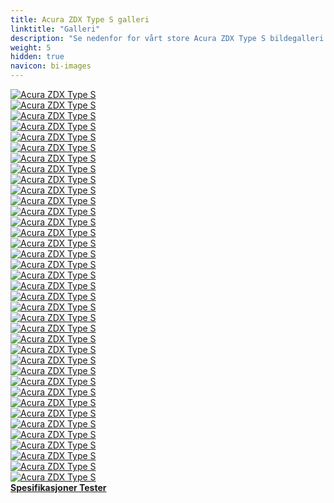 ```yaml
---
title: Acura ZDX Type S galleri
linktitle: "Galleri"
description: "Se nedenfor for vårt store Acura ZDX Type S bildegalleri. Klikk på bildene for høyoppløselige versjoner."
weight: 5
hidden: true
navicon: bi-images
---
```

<!-- markdownlint-disable MD033 -->
<div class="row" id ="my-gallery">
	<div class="pswp-grid-item col-6 col-md-4">
		<a href="https://media.evkx.net/multimedia/models/acura/zdx/zdx_type_s/brakes_1.jpg"
data-pswp-src="https://media.evkx.net/multimedia/models/acura/zdx/zdx_type_s/brakes_1.jpg"
data-pswp-width="3000"
data-pswp-height="1687" 
target="_blank">
			<img src="https://media.evkx.net/multimedia/models/acura/zdx/zdx_type_s/brakes_1_xst.jpg" alt="Acura ZDX Type S" class="img-fluid " />
		</a>
	</div>
	<div class="pswp-grid-item col-6 col-md-4">
		<a href="https://media.evkx.net/multimedia/models/acura/zdx/zdx_type_s/cameramirror_1.jpg"
data-pswp-src="https://media.evkx.net/multimedia/models/acura/zdx/zdx_type_s/cameramirror_1.jpg"
data-pswp-width="3000"
data-pswp-height="1985" 
target="_blank">
			<img src="https://media.evkx.net/multimedia/models/acura/zdx/zdx_type_s/cameramirror_1_xst.jpg" alt="Acura ZDX Type S" class="img-fluid " />
		</a>
	</div>
	<div class="pswp-grid-item col-6 col-md-4">
		<a href="https://media.evkx.net/multimedia/models/acura/zdx/zdx_type_s/charging_1.jpg"
data-pswp-src="https://media.evkx.net/multimedia/models/acura/zdx/zdx_type_s/charging_1.jpg"
data-pswp-width="3000"
data-pswp-height="2250" 
target="_blank">
			<img src="https://media.evkx.net/multimedia/models/acura/zdx/zdx_type_s/charging_1_xst.jpg" alt="Acura ZDX Type S" class="img-fluid " />
		</a>
	</div>
	<div class="pswp-grid-item col-6 col-md-4">
		<a href="https://media.evkx.net/multimedia/models/acura/zdx/zdx_type_s/detail_1.jpg"
data-pswp-src="https://media.evkx.net/multimedia/models/acura/zdx/zdx_type_s/detail_1.jpg"
data-pswp-width="3000"
data-pswp-height="2000" 
target="_blank">
			<img src="https://media.evkx.net/multimedia/models/acura/zdx/zdx_type_s/detail_1_xst.jpg" alt="Acura ZDX Type S" class="img-fluid " />
		</a>
	</div>
	<div class="pswp-grid-item col-6 col-md-4">
		<a href="https://media.evkx.net/multimedia/models/acura/zdx/zdx_type_s/exterior_1.jpg"
data-pswp-src="https://media.evkx.net/multimedia/models/acura/zdx/zdx_type_s/exterior_1.jpg"
data-pswp-width="3000"
data-pswp-height="2000" 
target="_blank">
			<img src="https://media.evkx.net/multimedia/models/acura/zdx/zdx_type_s/exterior_1_xst.jpg" alt="Acura ZDX Type S" class="img-fluid " />
		</a>
	</div>
	<div class="pswp-grid-item col-6 col-md-4">
		<a href="https://media.evkx.net/multimedia/models/acura/zdx/zdx_type_s/exterior_2.jpg"
data-pswp-src="https://media.evkx.net/multimedia/models/acura/zdx/zdx_type_s/exterior_2.jpg"
data-pswp-width="3000"
data-pswp-height="2000" 
target="_blank">
			<img src="https://media.evkx.net/multimedia/models/acura/zdx/zdx_type_s/exterior_2_xst.jpg" alt="Acura ZDX Type S" class="img-fluid " />
		</a>
	</div>
	<div class="pswp-grid-item col-6 col-md-4">
		<a href="https://media.evkx.net/multimedia/models/acura/zdx/zdx_type_s/exterior_3.jpg"
data-pswp-src="https://media.evkx.net/multimedia/models/acura/zdx/zdx_type_s/exterior_3.jpg"
data-pswp-width="3000"
data-pswp-height="1999" 
target="_blank">
			<img src="https://media.evkx.net/multimedia/models/acura/zdx/zdx_type_s/exterior_3_xst.jpg" alt="Acura ZDX Type S" class="img-fluid " />
		</a>
	</div>
	<div class="pswp-grid-item col-6 col-md-4">
		<a href="https://media.evkx.net/multimedia/models/acura/zdx/zdx_type_s/exterior_4.jpg"
data-pswp-src="https://media.evkx.net/multimedia/models/acura/zdx/zdx_type_s/exterior_4.jpg"
data-pswp-width="3000"
data-pswp-height="1687" 
target="_blank">
			<img src="https://media.evkx.net/multimedia/models/acura/zdx/zdx_type_s/exterior_4_xst.jpg" alt="Acura ZDX Type S" class="img-fluid " />
		</a>
	</div>
	<div class="pswp-grid-item col-6 col-md-4">
		<a href="https://media.evkx.net/multimedia/models/acura/zdx/zdx_type_s/exterior_5.jpg"
data-pswp-src="https://media.evkx.net/multimedia/models/acura/zdx/zdx_type_s/exterior_5.jpg"
data-pswp-width="3000"
data-pswp-height="1686" 
target="_blank">
			<img src="https://media.evkx.net/multimedia/models/acura/zdx/zdx_type_s/exterior_5_xst.jpg" alt="Acura ZDX Type S" class="img-fluid " />
		</a>
	</div>
	<div class="pswp-grid-item col-6 col-md-4">
		<a href="https://media.evkx.net/multimedia/models/acura/zdx/zdx_type_s/exterior_6.jpg"
data-pswp-src="https://media.evkx.net/multimedia/models/acura/zdx/zdx_type_s/exterior_6.jpg"
data-pswp-width="3000"
data-pswp-height="2250" 
target="_blank">
			<img src="https://media.evkx.net/multimedia/models/acura/zdx/zdx_type_s/exterior_6_xst.jpg" alt="Acura ZDX Type S" class="img-fluid " />
		</a>
	</div>
	<div class="pswp-grid-item col-6 col-md-4">
		<a href="https://media.evkx.net/multimedia/models/acura/zdx/zdx_type_s/frontseats_1.jpg"
data-pswp-src="https://media.evkx.net/multimedia/models/acura/zdx/zdx_type_s/frontseats_1.jpg"
data-pswp-width="3000"
data-pswp-height="1997" 
target="_blank">
			<img src="https://media.evkx.net/multimedia/models/acura/zdx/zdx_type_s/frontseats_1_xst.jpg" alt="Acura ZDX Type S" class="img-fluid " />
		</a>
	</div>
	<div class="pswp-grid-item col-6 col-md-4">
		<a href="https://media.evkx.net/multimedia/models/acura/zdx/zdx_type_s/frontseats_2.jpg"
data-pswp-src="https://media.evkx.net/multimedia/models/acura/zdx/zdx_type_s/frontseats_2.jpg"
data-pswp-width="3000"
data-pswp-height="2250" 
target="_blank">
			<img src="https://media.evkx.net/multimedia/models/acura/zdx/zdx_type_s/frontseats_2_xst.jpg" alt="Acura ZDX Type S" class="img-fluid " />
		</a>
	</div>
	<div class="pswp-grid-item col-6 col-md-4">
		<a href="https://media.evkx.net/multimedia/models/acura/zdx/zdx_type_s/frontseats_3.jpg"
data-pswp-src="https://media.evkx.net/multimedia/models/acura/zdx/zdx_type_s/frontseats_3.jpg"
data-pswp-width="3000"
data-pswp-height="2137" 
target="_blank">
			<img src="https://media.evkx.net/multimedia/models/acura/zdx/zdx_type_s/frontseats_3_xst.jpg" alt="Acura ZDX Type S" class="img-fluid " />
		</a>
	</div>
	<div class="pswp-grid-item col-6 col-md-4">
		<a href="https://media.evkx.net/multimedia/models/acura/zdx/zdx_type_s/headlights_1.jpg"
data-pswp-src="https://media.evkx.net/multimedia/models/acura/zdx/zdx_type_s/headlights_1.jpg"
data-pswp-width="3000"
data-pswp-height="2000" 
target="_blank">
			<img src="https://media.evkx.net/multimedia/models/acura/zdx/zdx_type_s/headlights_1_xst.jpg" alt="Acura ZDX Type S" class="img-fluid " />
		</a>
	</div>
	<div class="pswp-grid-item col-6 col-md-4">
		<a href="https://media.evkx.net/multimedia/models/acura/zdx/zdx_type_s/headlights_2.jpg"
data-pswp-src="https://media.evkx.net/multimedia/models/acura/zdx/zdx_type_s/headlights_2.jpg"
data-pswp-width="3000"
data-pswp-height="2250" 
target="_blank">
			<img src="https://media.evkx.net/multimedia/models/acura/zdx/zdx_type_s/headlights_2_xst.jpg" alt="Acura ZDX Type S" class="img-fluid " />
		</a>
	</div>
	<div class="pswp-grid-item col-6 col-md-4">
		<a href="https://media.evkx.net/multimedia/models/acura/zdx/zdx_type_s/headlights_3.jpg"
data-pswp-src="https://media.evkx.net/multimedia/models/acura/zdx/zdx_type_s/headlights_3.jpg"
data-pswp-width="3000"
data-pswp-height="2249" 
target="_blank">
			<img src="https://media.evkx.net/multimedia/models/acura/zdx/zdx_type_s/headlights_3_xst.jpg" alt="Acura ZDX Type S" class="img-fluid " />
		</a>
	</div>
	<div class="pswp-grid-item col-6 col-md-4">
		<a href="https://media.evkx.net/multimedia/models/acura/zdx/zdx_type_s/interior_1.jpg"
data-pswp-src="https://media.evkx.net/multimedia/models/acura/zdx/zdx_type_s/interior_1.jpg"
data-pswp-width="3000"
data-pswp-height="1687" 
target="_blank">
			<img src="https://media.evkx.net/multimedia/models/acura/zdx/zdx_type_s/interior_1_xst.jpg" alt="Acura ZDX Type S" class="img-fluid " />
		</a>
	</div>
	<div class="pswp-grid-item col-6 col-md-4">
		<a href="https://media.evkx.net/multimedia/models/acura/zdx/zdx_type_s/interior_2.jpg"
data-pswp-src="https://media.evkx.net/multimedia/models/acura/zdx/zdx_type_s/interior_2.jpg"
data-pswp-width="3000"
data-pswp-height="1969" 
target="_blank">
			<img src="https://media.evkx.net/multimedia/models/acura/zdx/zdx_type_s/interior_2_xst.jpg" alt="Acura ZDX Type S" class="img-fluid " />
		</a>
	</div>
	<div class="pswp-grid-item col-6 col-md-4">
		<a href="https://media.evkx.net/multimedia/models/acura/zdx/zdx_type_s/interior_3.jpg"
data-pswp-src="https://media.evkx.net/multimedia/models/acura/zdx/zdx_type_s/interior_3.jpg"
data-pswp-width="3000"
data-pswp-height="2000" 
target="_blank">
			<img src="https://media.evkx.net/multimedia/models/acura/zdx/zdx_type_s/interior_3_xst.jpg" alt="Acura ZDX Type S" class="img-fluid " />
		</a>
	</div>
	<div class="pswp-grid-item col-6 col-md-4">
		<a href="https://media.evkx.net/multimedia/models/acura/zdx/zdx_type_s/interior_4.jpg"
data-pswp-src="https://media.evkx.net/multimedia/models/acura/zdx/zdx_type_s/interior_4.jpg"
data-pswp-width="2000"
data-pswp-height="1126" 
target="_blank">
			<img src="https://media.evkx.net/multimedia/models/acura/zdx/zdx_type_s/interior_4_xst.jpg" alt="Acura ZDX Type S" class="img-fluid " />
		</a>
	</div>
	<div class="pswp-grid-item col-6 col-md-4">
		<a href="https://media.evkx.net/multimedia/models/acura/zdx/zdx_type_s/interior_5.jpg"
data-pswp-src="https://media.evkx.net/multimedia/models/acura/zdx/zdx_type_s/interior_5.jpg"
data-pswp-width="2000"
data-pswp-height="1126" 
target="_blank">
			<img src="https://media.evkx.net/multimedia/models/acura/zdx/zdx_type_s/interior_5_xst.jpg" alt="Acura ZDX Type S" class="img-fluid " />
		</a>
	</div>
	<div class="pswp-grid-item col-6 col-md-4">
		<a href="https://media.evkx.net/multimedia/models/acura/zdx/zdx_type_s/interior_6.jpg"
data-pswp-src="https://media.evkx.net/multimedia/models/acura/zdx/zdx_type_s/interior_6.jpg"
data-pswp-width="2000"
data-pswp-height="1126" 
target="_blank">
			<img src="https://media.evkx.net/multimedia/models/acura/zdx/zdx_type_s/interior_6_xst.jpg" alt="Acura ZDX Type S" class="img-fluid " />
		</a>
	</div>
	<div class="pswp-grid-item col-6 col-md-4">
		<a href="https://media.evkx.net/multimedia/models/acura/zdx/zdx_type_s/interior_7.jpg"
data-pswp-src="https://media.evkx.net/multimedia/models/acura/zdx/zdx_type_s/interior_7.jpg"
data-pswp-width="2000"
data-pswp-height="1126" 
target="_blank">
			<img src="https://media.evkx.net/multimedia/models/acura/zdx/zdx_type_s/interior_7_xst.jpg" alt="Acura ZDX Type S" class="img-fluid " />
		</a>
	</div>
	<div class="pswp-grid-item col-6 col-md-4">
		<a href="https://media.evkx.net/multimedia/models/acura/zdx/zdx_type_s/interior_8.jpg"
data-pswp-src="https://media.evkx.net/multimedia/models/acura/zdx/zdx_type_s/interior_8.jpg"
data-pswp-width="2000"
data-pswp-height="1126" 
target="_blank">
			<img src="https://media.evkx.net/multimedia/models/acura/zdx/zdx_type_s/interior_8_xst.jpg" alt="Acura ZDX Type S" class="img-fluid " />
		</a>
	</div>
	<div class="pswp-grid-item col-6 col-md-4">
		<a href="https://media.evkx.net/multimedia/models/acura/zdx/zdx_type_s/interior_9.jpg"
data-pswp-src="https://media.evkx.net/multimedia/models/acura/zdx/zdx_type_s/interior_9.jpg"
data-pswp-width="2000"
data-pswp-height="1126" 
target="_blank">
			<img src="https://media.evkx.net/multimedia/models/acura/zdx/zdx_type_s/interior_9_xst.jpg" alt="Acura ZDX Type S" class="img-fluid " />
		</a>
	</div>
	<div class="pswp-grid-item col-6 col-md-4">
		<a href="https://media.evkx.net/multimedia/models/acura/zdx/zdx_type_s/main_1.jpg"
data-pswp-src="https://media.evkx.net/multimedia/models/acura/zdx/zdx_type_s/main_1.jpg"
data-pswp-width="3000"
data-pswp-height="1758" 
target="_blank">
			<img src="https://media.evkx.net/multimedia/models/acura/zdx/zdx_type_s/main_1_xst.jpg" alt="Acura ZDX Type S" class="img-fluid " />
		</a>
	</div>
	<div class="pswp-grid-item col-6 col-md-4">
		<a href="https://media.evkx.net/multimedia/models/acura/zdx/zdx_type_s/mobileapp_1.jpg"
data-pswp-src="https://media.evkx.net/multimedia/models/acura/zdx/zdx_type_s/mobileapp_1.jpg"
data-pswp-width="3000"
data-pswp-height="2249" 
target="_blank">
			<img src="https://media.evkx.net/multimedia/models/acura/zdx/zdx_type_s/mobileapp_1_xst.jpg" alt="Acura ZDX Type S" class="img-fluid " />
		</a>
	</div>
	<div class="pswp-grid-item col-6 col-md-4">
		<a href="https://media.evkx.net/multimedia/models/acura/zdx/zdx_type_s/mobileapp_2.jpg"
data-pswp-src="https://media.evkx.net/multimedia/models/acura/zdx/zdx_type_s/mobileapp_2.jpg"
data-pswp-width="3000"
data-pswp-height="2000" 
target="_blank">
			<img src="https://media.evkx.net/multimedia/models/acura/zdx/zdx_type_s/mobileapp_2_xst.jpg" alt="Acura ZDX Type S" class="img-fluid " />
		</a>
	</div>
	<div class="pswp-grid-item col-6 col-md-4">
		<a href="https://media.evkx.net/multimedia/models/acura/zdx/zdx_type_s/screens_1.jpg"
data-pswp-src="https://media.evkx.net/multimedia/models/acura/zdx/zdx_type_s/screens_1.jpg"
data-pswp-width="3000"
data-pswp-height="1687" 
target="_blank">
			<img src="https://media.evkx.net/multimedia/models/acura/zdx/zdx_type_s/screens_1_xst.jpg" alt="Acura ZDX Type S" class="img-fluid " />
		</a>
	</div>
	<div class="pswp-grid-item col-6 col-md-4">
		<a href="https://media.evkx.net/multimedia/models/acura/zdx/zdx_type_s/screens_2.jpg"
data-pswp-src="https://media.evkx.net/multimedia/models/acura/zdx/zdx_type_s/screens_2.jpg"
data-pswp-width="3000"
data-pswp-height="2250" 
target="_blank">
			<img src="https://media.evkx.net/multimedia/models/acura/zdx/zdx_type_s/screens_2_xst.jpg" alt="Acura ZDX Type S" class="img-fluid " />
		</a>
	</div>
	<div class="pswp-grid-item col-6 col-md-4">
		<a href="https://media.evkx.net/multimedia/models/acura/zdx/zdx_type_s/screens_3.jpg"
data-pswp-src="https://media.evkx.net/multimedia/models/acura/zdx/zdx_type_s/screens_3.jpg"
data-pswp-width="2729"
data-pswp-height="2046" 
target="_blank">
			<img src="https://media.evkx.net/multimedia/models/acura/zdx/zdx_type_s/screens_3_xst.jpg" alt="Acura ZDX Type S" class="img-fluid " />
		</a>
	</div>
	<div class="pswp-grid-item col-6 col-md-4">
		<a href="https://media.evkx.net/multimedia/models/acura/zdx/zdx_type_s/screens_4.jpg"
data-pswp-src="https://media.evkx.net/multimedia/models/acura/zdx/zdx_type_s/screens_4.jpg"
data-pswp-width="3000"
data-pswp-height="2250" 
target="_blank">
			<img src="https://media.evkx.net/multimedia/models/acura/zdx/zdx_type_s/screens_4_xst.jpg" alt="Acura ZDX Type S" class="img-fluid " />
		</a>
	</div>
	<div class="pswp-grid-item col-6 col-md-4">
		<a href="https://media.evkx.net/multimedia/models/acura/zdx/zdx_type_s/screens_5.jpg"
data-pswp-src="https://media.evkx.net/multimedia/models/acura/zdx/zdx_type_s/screens_5.jpg"
data-pswp-width="3000"
data-pswp-height="1595" 
target="_blank">
			<img src="https://media.evkx.net/multimedia/models/acura/zdx/zdx_type_s/screens_5_xst.jpg" alt="Acura ZDX Type S" class="img-fluid " />
		</a>
	</div>
	<div class="pswp-grid-item col-6 col-md-4">
		<a href="https://media.evkx.net/multimedia/models/acura/zdx/zdx_type_s/speaker_1.jpg"
data-pswp-src="https://media.evkx.net/multimedia/models/acura/zdx/zdx_type_s/speaker_1.jpg"
data-pswp-width="3000"
data-pswp-height="1687" 
target="_blank">
			<img src="https://media.evkx.net/multimedia/models/acura/zdx/zdx_type_s/speaker_1_xst.jpg" alt="Acura ZDX Type S" class="img-fluid " />
		</a>
	</div>
	<div class="pswp-grid-item col-6 col-md-4">
		<a href="https://media.evkx.net/multimedia/models/acura/zdx/zdx_type_s/speaker_2.jpg"
data-pswp-src="https://media.evkx.net/multimedia/models/acura/zdx/zdx_type_s/speaker_2.jpg"
data-pswp-width="3000"
data-pswp-height="2249" 
target="_blank">
			<img src="https://media.evkx.net/multimedia/models/acura/zdx/zdx_type_s/speaker_2_xst.jpg" alt="Acura ZDX Type S" class="img-fluid " />
		</a>
	</div>
	<div class="pswp-grid-item col-6 col-md-4">
		<a href="https://media.evkx.net/multimedia/models/acura/zdx/zdx_type_s/trunk_1.jpg"
data-pswp-src="https://media.evkx.net/multimedia/models/acura/zdx/zdx_type_s/trunk_1.jpg"
data-pswp-width="3000"
data-pswp-height="2000" 
target="_blank">
			<img src="https://media.evkx.net/multimedia/models/acura/zdx/zdx_type_s/trunk_1_xst.jpg" alt="Acura ZDX Type S" class="img-fluid " />
		</a>
	</div>
	<div class="pswp-grid-item col-6 col-md-4">
		<a href="https://media.evkx.net/multimedia/models/acura/zdx/zdx_type_s/wheels_1.jpg"
data-pswp-src="https://media.evkx.net/multimedia/models/acura/zdx/zdx_type_s/wheels_1.jpg"
data-pswp-width="1200"
data-pswp-height="800" 
target="_blank">
			<img src="https://media.evkx.net/multimedia/models/acura/zdx/zdx_type_s/wheels_1_xst.jpg" alt="Acura ZDX Type S" class="img-fluid " />
		</a>
	</div>
</div>
<script type="module">
  import PhotoSwipeLightbox from '/js/photoswipe-lightbox.esm.js';
    const lightbox = new PhotoSwipeLightbox({
       gallery: '#my-gallery',
        children: 'a',
        pswpModule: () => import('/js/photoswipe.esm.js')
    });
lightbox.init();
</script>
<div class="mt-3 mb-3">
<a href="../specifications/" class="text-decoration-none text-black">
<strong><i class="bi-arrow-left"></i> Spesifikasjoner </strong>
</a>
<a href="../reviews/" class="text-decoration-none text-black float-end">
<strong>Tester <i class="bi-arrow-right"></i></strong>
</a>
</div>
